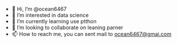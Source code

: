 - 👋 Hi, I’m @ocean6467
- 👀 I’m interested in data science
- 🌱 I’m currently learning use ptthon
- 💞️ I’m looking to collaborate on leaning parner
- 📫 How to reach me, you can sent mail to ocean6467@gmai.com

<!---
ocean6467/ocean6467 is a ✨ special ✨ repository because its `README.md` (this file) appears on your GitHub profile.
You can click the Preview link to take a look at your changes.
--->
